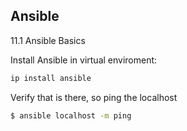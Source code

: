 ## Ansible

11.1 Ansible Basics

Install Ansible in virtual enviroment:
```python
ip install ansible
```
Verify that is there, so ping the localhost
```bash
$ ansible localhost -m ping
```
